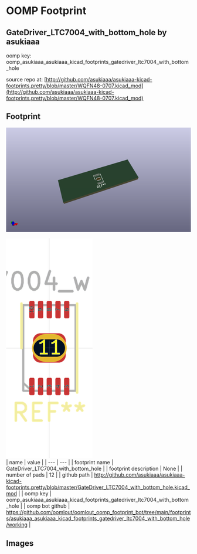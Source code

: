 # OOMP Footprint  
## GateDriver_LTC7004_with_bottom_hole  by asukiaaa  
  
oomp key: oomp_asukiaaa_asukiaaa_kicad_footprints_gatedriver_ltc7004_with_bottom_hole  
  
source repo at: [http://github.com/asukiaaa/asukiaaa-kicad-footprints.pretty/blob/master/WQFN48-0707.kicad_mod](http://github.com/asukiaaa/asukiaaa-kicad-footprints.pretty/blob/master/WQFN48-0707.kicad_mod)  
## Footprint  
  
[![working_kicad_pcb_3d.png](working_kicad_pcb_3d_600.png)](working_kicad_pcb_3d.png)  
  
[![working.png](working_600.png)](working.png)  
| name | value | 
| --- | --- | 
| footprint name | GateDriver_LTC7004_with_bottom_hole | 
| footprint description | None | 
| number of pads | 12 | 
| github path | http://github.com/asukiaaa/asukiaaa-kicad-footprints.pretty/blob/master/GateDriver_LTC7004_with_bottom_hole.kicad_mod | 
| oomp key | oomp_asukiaaa_asukiaaa_kicad_footprints_gatedriver_ltc7004_with_bottom_hole | 
| oomp bot github | https://github.com/oomlout/oomlout_oomp_footprint_bot/tree/main/footprints/asukiaaa_asukiaaa_kicad_footprints_gatedriver_ltc7004_with_bottom_hole/working | 
## Images  

